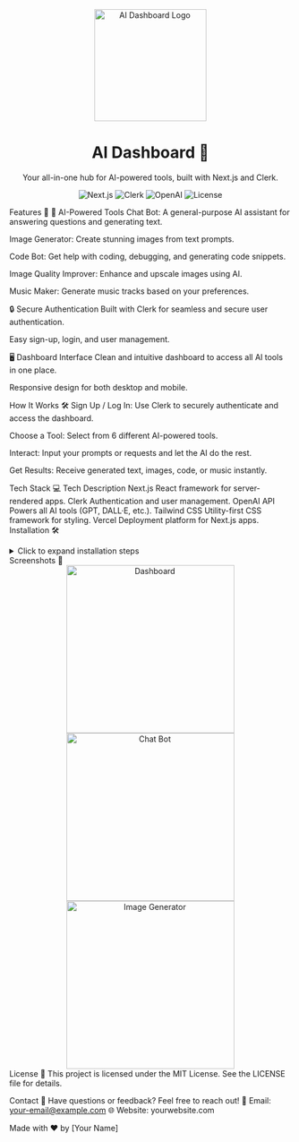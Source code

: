 <div align="center"> <img src="logo.png" alt="AI Dashboard Logo" width="200" /> <h1>AI Dashboard 🚀</h1> <p>Your all-in-one hub for AI-powered tools, built with Next.js and Clerk.</p> <p> <img src="https://img.shields.io/badge/Next.js-000000?style=for-the-badge&logo=next.js&logoColor=white" alt="Next.js" /> <img src="https://img.shields.io/badge/Clerk-000000?style=for-the-badge&logo=clerk&logoColor=white" alt="Clerk" /> <img src="https://img.shields.io/badge/OpenAI-412991?style=for-the-badge&logo=openai&logoColor=white" alt="OpenAI" /> <img src="https://img.shields.io/badge/License-MIT-blue.svg?style=for-the-badge" alt="License" /> </p> </div>

Features 🚀
🤖 AI-Powered Tools
Chat Bot: A general-purpose AI assistant for answering questions and generating text.

Image Generator: Create stunning images from text prompts.

Code Bot: Get help with coding, debugging, and generating code snippets.

Image Quality Improver: Enhance and upscale images using AI.

Music Maker: Generate music tracks based on your preferences.

🔒 Secure Authentication
Built with Clerk for seamless and secure user authentication.

Easy sign-up, login, and user management.

🖥️ Dashboard Interface
Clean and intuitive dashboard to access all AI tools in one place.

Responsive design for both desktop and mobile.

How It Works 🛠️
Sign Up / Log In: Use Clerk to securely authenticate and access the dashboard.

Choose a Tool: Select from 6 different AI-powered tools.

Interact: Input your prompts or requests and let the AI do the rest.

Get Results: Receive generated text, images, code, or music instantly.

Tech Stack 💻
Tech	Description
Next.js	React framework for server-rendered apps.
Clerk	Authentication and user management.
OpenAI API	Powers all AI tools (GPT, DALL·E, etc.).
Tailwind CSS	Utility-first CSS framework for styling.
Vercel	Deployment platform for Next.js apps.
Installation 🛠️
<details> <summary>Click to expand installation steps</summary>
bash
Copy
# Clone the repository
git clone https://github.com/your-username/ai-dashboard.git
cd ai-dashboard

# Install dependencies
npm install

# Set up environment variables
cp .env.example .env.local
# Add your OpenAI API key and Clerk credentials to .env.local

# Run the development server
npm run dev
</details>
Screenshots 📱
<div align="center"> <img src="screenshots/dashboard.png" alt="Dashboard" width="300" /> <img src="screenshots/chat-bot.png" alt="Chat Bot" width="300" /> <img src="screenshots/image-generator.png" alt="Image Generator" width="300" /> </div>
License 📜
This project is licensed under the MIT License. See the LICENSE file for details.

Contact 📧
Have questions or feedback? Feel free to reach out!
📩 Email: your-email@example.com
🌐 Website: yourwebsite.com

Made with ❤️ by [Your Name]
